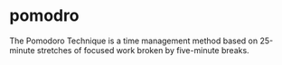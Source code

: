 # pomodro
The Pomodoro Technique is a time management method based on 25-minute stretches of focused work broken by five-minute breaks.
